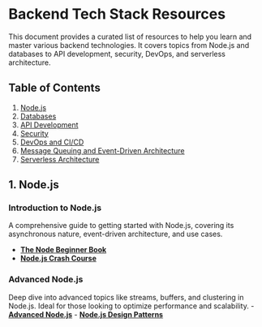 # Backend Tech Stack Resources

This document provides a curated list of resources to help you learn and master various backend technologies. It covers topics from Node.js and databases to API development, security, DevOps, and serverless architecture.

## Table of Contents

1. [Node.js](#1-nodejs)
2. [Databases](#2-databases)
3. [API Development](#3-api-development)
4. [Security](#4-security)
5. [DevOps and CI/CD](#5-devops-and-cicd)
6. [Message Queuing and Event-Driven Architecture](#6-message-queuing-and-event-driven-architecture)
7. [Serverless Architecture](#7-serverless-architecture)

## 1. Node.js

### Introduction to Node.js
   A comprehensive guide to getting started with Node.js, covering its asynchronous nature, event-driven architecture, and use cases.
   - **[The Node Beginner Book](https://www.nodebeginner.org/)**
   - **[Node.js Crash Course](https://www.youtube.com/watch?v=32M1al-Y6Ag)**
  
### Advanced Node.js
   Deep dive into advanced topics like streams, buffers, and clustering in Node.js. Ideal for those looking to optimize performance and scalability.
    - **[Advanced Node.js](https://dev.to/midnqp/notes-advanced-nodejs-concepts-by-stephen-grider-4pp7)**
    - **[Node.js Design Patterns](https://www.nodejsdesignpatterns.com/)**
